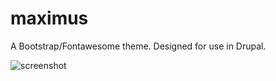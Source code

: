 # maximus

A Bootstrap/Fontawesome theme. Designed for use in Drupal. 

![screenshot](https://cloud.githubusercontent.com/assets/166577/20210928/c903bc50-a81d-11e6-97b5-2356d8cda514.PNG)